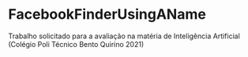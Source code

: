 # FacebookFinderUsingAName
Trabalho solicitado para a avaliação na matéria de Inteligência Artificial (Colégio Poli Técnico Bento Quirino 2021)
